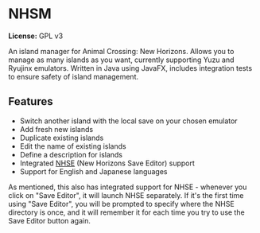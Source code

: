 # NHSM
 
**License:** GPL v3
 
An island manager for Animal Crossing: New Horizons. Allows you to manage as many islands as you want, currently supporting Yuzu and Ryujinx emulators. Written in Java using JavaFX, includes integration tests to ensure safety of island management.

## Features
* Switch another island with the local save on your chosen emulator
* Add fresh new islands
* Duplicate existing islands
* Edit the name of existing islands
* Define a description for islands
* Integrated [NHSE](https://github.com/kwsch/NHSE) (New Horizons Save Editor) support
* Support for English and Japanese languages

As mentioned, this also has integrated support for NHSE - whenever you click on "Save Editor", it will launch NHSE separately. If it's the first time using "Save Editor", you will be prompted to specify where the NHSE directory is once, and it will remember it for each time you try to use the Save Editor button again.
